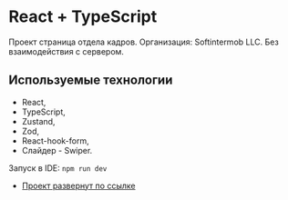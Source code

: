 # React + TypeScript

Проект страница отдела кадров. Организация: Softintermob LLC. Без взаимодействия с сервером.

## Используемые технологии

- React,
- TypeScript,
- Zustand,
- Zod,
- React-hook-form,
- Слайдер - Swiper.

Запуск в IDE:
`npm run dev`

- [Проект развернут по ссылке](https://softintermob-job.onrender.com/)
